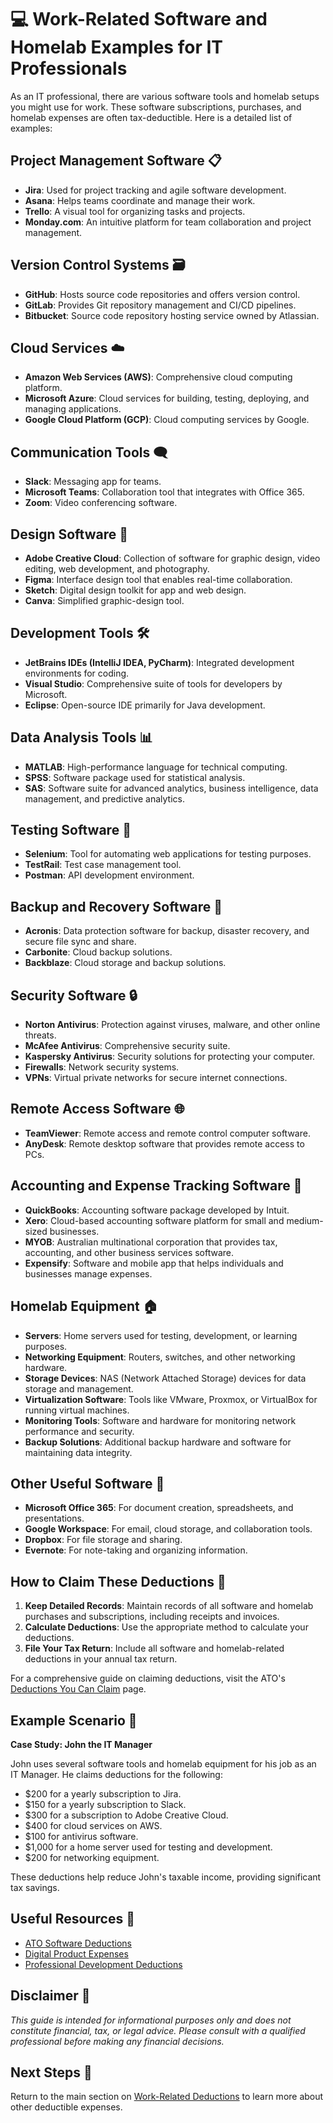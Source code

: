 # 💻 Work-Related Software and Homelab Examples for IT Professionals

As an IT professional, there are various software tools and homelab setups you might use for work. These software subscriptions, purchases, and homelab expenses are often tax-deductible. Here is a detailed list of examples:

## Project Management Software 📋

- **Jira**: Used for project tracking and agile software development.
- **Asana**: Helps teams coordinate and manage their work.
- **Trello**: A visual tool for organizing tasks and projects.
- **Monday.com**: An intuitive platform for team collaboration and project management.

## Version Control Systems 🗃️

- **GitHub**: Hosts source code repositories and offers version control.
- **GitLab**: Provides Git repository management and CI/CD pipelines.
- **Bitbucket**: Source code repository hosting service owned by Atlassian.

## Cloud Services ☁️

- **Amazon Web Services (AWS)**: Comprehensive cloud computing platform.
- **Microsoft Azure**: Cloud services for building, testing, deploying, and managing applications.
- **Google Cloud Platform (GCP)**: Cloud computing services by Google.

## Communication Tools 🗨️

- **Slack**: Messaging app for teams.
- **Microsoft Teams**: Collaboration tool that integrates with Office 365.
- **Zoom**: Video conferencing software.

## Design Software 🎨

- **Adobe Creative Cloud**: Collection of software for graphic design, video editing, web development, and photography.
- **Figma**: Interface design tool that enables real-time collaboration.
- **Sketch**: Digital design toolkit for app and web design.
- **Canva**: Simplified graphic-design tool.

## Development Tools 🛠️

- **JetBrains IDEs (IntelliJ IDEA, PyCharm)**: Integrated development environments for coding.
- **Visual Studio**: Comprehensive suite of tools for developers by Microsoft.
- **Eclipse**: Open-source IDE primarily for Java development.

## Data Analysis Tools 📊

- **MATLAB**: High-performance language for technical computing.
- **SPSS**: Software package used for statistical analysis.
- **SAS**: Software suite for advanced analytics, business intelligence, data management, and predictive analytics.

## Testing Software 🧪

- **Selenium**: Tool for automating web applications for testing purposes.
- **TestRail**: Test case management tool.
- **Postman**: API development environment.

## Backup and Recovery Software 💾

- **Acronis**: Data protection software for backup, disaster recovery, and secure file sync and share.
- **Carbonite**: Cloud backup solutions.
- **Backblaze**: Cloud storage and backup solutions.

## Security Software 🔒

- **Norton Antivirus**: Protection against viruses, malware, and other online threats.
- **McAfee Antivirus**: Comprehensive security suite.
- **Kaspersky Antivirus**: Security solutions for protecting your computer.
- **Firewalls**: Network security systems.
- **VPNs**: Virtual private networks for secure internet connections.

## Remote Access Software 🌐

- **TeamViewer**: Remote access and remote control computer software.
- **AnyDesk**: Remote desktop software that provides remote access to PCs.

## Accounting and Expense Tracking Software 🧮

- **QuickBooks**: Accounting software package developed by Intuit.
- **Xero**: Cloud-based accounting software platform for small and medium-sized businesses.
- **MYOB**: Australian multinational corporation that provides tax, accounting, and other business services software.
- **Expensify**: Software and mobile app that helps individuals and businesses manage expenses.

## Homelab Equipment 🏠

- **Servers**: Home servers used for testing, development, or learning purposes.
- **Networking Equipment**: Routers, switches, and other networking hardware.
- **Storage Devices**: NAS (Network Attached Storage) devices for data storage and management.
- **Virtualization Software**: Tools like VMware, Proxmox, or VirtualBox for running virtual machines.
- **Monitoring Tools**: Software and hardware for monitoring network performance and security.
- **Backup Solutions**: Additional backup hardware and software for maintaining data integrity.

## Other Useful Software 📂

- **Microsoft Office 365**: For document creation, spreadsheets, and presentations.
- **Google Workspace**: For email, cloud storage, and collaboration tools.
- **Dropbox**: For file storage and sharing.
- **Evernote**: For note-taking and organizing information.

## How to Claim These Deductions 📝

1. **Keep Detailed Records**: Maintain records of all software and homelab purchases and subscriptions, including receipts and invoices.
2. **Calculate Deductions**: Use the appropriate method to calculate your deductions.
3. **File Your Tax Return**: Include all software and homelab-related deductions in your annual tax return.

For a comprehensive guide on claiming deductions, visit the ATO's [Deductions You Can Claim](https://www.ato.gov.au/Individuals/Income-and-deductions/Deductions-you-can-claim/) page.

## Example Scenario 📘

**Case Study: John the IT Manager**

John uses several software tools and homelab equipment for his job as an IT Manager. He claims deductions for the following:

- $200 for a yearly subscription to Jira.
- $150 for a yearly subscription to Slack.
- $300 for a subscription to Adobe Creative Cloud.
- $400 for cloud services on AWS.
- $100 for antivirus software.
- $1,000 for a home server used for testing and development.
- $200 for networking equipment.

These deductions help reduce John's taxable income, providing significant tax savings.

## Useful Resources 🔗

- [ATO Software Deductions](https://www.ato.gov.au/individuals-and-families/income-deductions-offsets-and-records/deductions-you-can-claim/tools-computers-and-items-you-use-for-work/computers-laptops-and-software)
- [Digital Product Expenses](https://www.ato.gov.au/businesses-and-organisations/income-deductions-and-concessions/income-and-deductions-for-business/deductions/claiming-a-deduction-for-digital-product-expenses)
- [Professional Development Deductions](https://www.ato.gov.au/Individuals/Income-and-deductions/Deductions-you-can-claim/Self-education-expenses/)

## Disclaimer 🚨

*This guide is intended for informational purposes only and does not constitute financial, tax, or legal advice. Please consult with a qualified professional before making any financial decisions.*

## Next Steps 🚀

Return to the main section on [Work-Related Deductions](work-related-deductions.md) to learn more about other deductible expenses.
